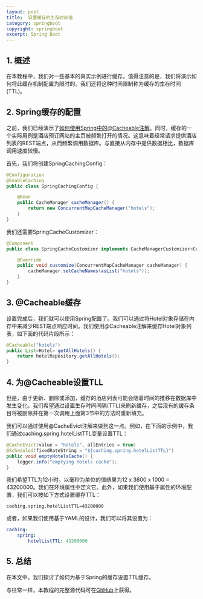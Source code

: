 ```yaml
---
layout: post
title:  设置缓存的生存时间值
category: springboot
copyright: springboot
excerpt: Spring Boot
---
```


## 1. 概述

在本教程中，我们对一些基本的真实示例进行缓存。值得注意的是，我们将演示如何将此缓存机制配置为限时的。我们还将这种时间限制称为缓存的生存时间(TTL)。

## 2. Spring缓存的配置

之前，我们已经演示了[如何使用Spring中的@Cacheable注解](https://www.baeldung.com/spring-cache-tutorial)。同时，缓存的一个实际用例是酒店预订网站的主页被频繁打开的情况。这意味着经常请求提供酒店列表的REST端点，从而频繁调用数据库。与直接从内存中提供数据相比，数据库调用速度较慢。

首先，我们将创建SpringCachingConfig：

```java
@Configuration
@EnableCaching
public class SpringCachingConfig {

    @Bean
    public CacheManager cacheManager() {
        return new ConcurrentMapCacheManager("hotels");
    }
}
```

我们还需要SpringCacheCustomizer：

```java
@Component
public class SpringCacheCustomizer implements CacheManagerCustomizer<ConcurrentMapCacheManager> {

    @Override
    public void customize(ConcurrentMapCacheManager cacheManager) {
        cacheManager.setCacheNames(asList("hotels"));
    }
}
```

## 3. @Cacheable缓存

设置完成后，我们就可以使用Spring配置了。我们可以通过将Hotel对象存储在内存中来减少REST端点响应时间。我们使用@Cacheable注解来缓存Hotel对象列表，如下面的代码片段所示：

```java
@Cacheable("hotels")
public List<Hotel> getAllHotels() {
    return hotelRepository.getAllHotels();
}
```

## 4. 为@Cacheable设置TLL

但是，由于更新、删除或添加，缓存的酒店列表可能会随着时间的推移在数据库中发生变化。我们希望通过设置生存时间间隔(TTL)来刷新缓存，之后现有的缓存条目将被删除并在第一次调用上面第3节中的方法时重新填充。

我们可以通过使用@CacheEvict注解来做到这一点。例如，在下面的示例中，我们通过caching.spring.hotelListTTL变量设置TTL：

```java
@CacheEvict(value = "hotels", allEntries = true)
@Scheduled(fixedRateString = "${caching.spring.hotelListTTL}")
public void emptyHotelsCache() {
    logger.info("emptying Hotels cache");
}
```

我们希望TTL为12小时。以毫秒为单位的值结果为12 x 3600 x 1000 = 43200000。我们在环境属性中定义它。此外，如果我们使用基于属性的环境配置，我们可以按如下方式设置缓存TTL：

```properties
caching.spring.hotelListTTL=43200000
```

或者，如果我们使用基于YAML的设计，我们可以将其设置为：

```yaml
caching:
    spring:
        hotelListTTL: 43200000
```

## 5. 总结

在本文中，我们探讨了如何为基于Spring的缓存设置TTL缓存。

与往常一样，本教程的完整源代码可在[GitHub](https://github.com/tuyucheng7/taketoday-tutorial4j/tree/master/spring-boot-modules/spring-boot-caching-2)上获得。
